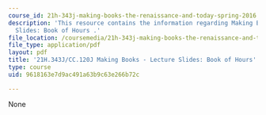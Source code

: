 ```yaml
---
course_id: 21h-343j-making-books-the-renaissance-and-today-spring-2016
description: 'This resource contains the information regarding Making Books - Lecture
  Slides: Book of Hours .'
file_location: /coursemedia/21h-343j-making-books-the-renaissance-and-today-spring-2016/9618163e7d9ac491a63b9c63e266b72c_MIT21H_343JS16_Book.pdf
file_type: application/pdf
layout: pdf
title: '21H.343J/CC.120J Making Books - Lecture Slides: Book of Hours'
type: course
uid: 9618163e7d9ac491a63b9c63e266b72c

---
```

None